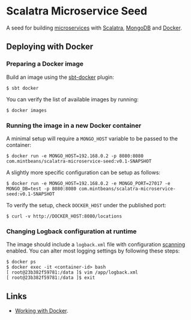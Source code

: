 # Scalatra Microservice Seed

A seed for building [microservices](http://martinfowler.com/articles/microservices.html) with [Scalatra](http://www.scalatra.org/),
 [MongoDB](http://www.mongodb.org/) and [Docker](https://www.docker.com/).

## Deploying with Docker

### Preparing a Docker image

Build an image using the [sbt-docker](https://github.com/marcuslonnberg/sbt-docker) plugin:

    $ sbt docker

You can verify the list of available images by running:

    $ docker images

### Running the image in a new Docker container

A minimal setup will require a `MONGO_HOST` variable to be passed to the container:

    $ docker run -e MONGO_HOST=192.168.0.2 -p 8080:8080 com.mintbeans/scalatra-microservice-seed:v0.1-SNAPSHOT

A slightly more specific configuration can be setup as follows:

    $ docker run -e MONGO_HOST=192.168.0.2 -e MONGO_PORT=27017 -e MONGO_DB=test -p 8080:8080 com.mintbeans/scalatra-microservice-seed:v0.1-SNAPSHOT

To verify the setup, check `DOCKER_HOST` under the published port:

    $ curl -v http://DOCKER_HOST:8080/locations

### Changing Logback configuration at runtime

The image should include a `logback.xml` file with configuration [scanning](http://logback.qos.ch/manual/configuration.html#autoScan) enabled. You can alter most logging settings by following these steps:

    $ docker ps
    $ docker exec -it <container-id> bash
    [ root@23b382f59781:/data ]$ vim /app/logback.xml
    [ root@23b382f59781:/data ]$ exit

## Links

* [Working with Docker](http://docs.docker.com/introduction/working-with-docker/).
